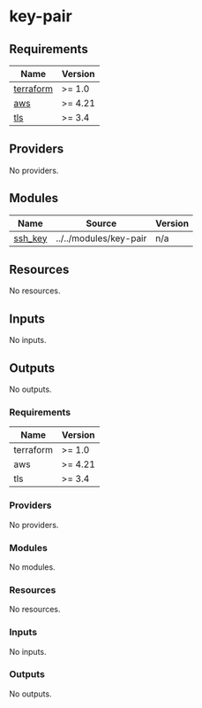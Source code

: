 # key-pair

<!-- BEGINNING OF PRE-COMMIT-TERRAFORM DOCS HOOK -->
## Requirements

| Name | Version |
|------|---------|
| <a name="requirement_terraform"></a> [terraform](#requirement\_terraform) | >= 1.0 |
| <a name="requirement_aws"></a> [aws](#requirement\_aws) | >= 4.21 |
| <a name="requirement_tls"></a> [tls](#requirement\_tls) | >= 3.4 |

## Providers

No providers.

## Modules

| Name | Source | Version |
|------|--------|---------|
| <a name="module_ssh_key"></a> [ssh\_key](#module\_ssh\_key) | ../../modules/key-pair | n/a |

## Resources

No resources.

## Inputs

No inputs.

## Outputs

No outputs.
<!-- END OF PRE-COMMIT-TERRAFORM DOCS HOOK -->

<!-- BEGIN_TF_DOCS -->
### Requirements

| Name | Version |
|------|---------|
| terraform | >= 1.0 |
| aws | >= 4.21 |
| tls | >= 3.4 |

### Providers

No providers.

### Modules

No modules.

### Resources

No resources.

### Inputs

No inputs.

### Outputs

No outputs.
<!-- END_TF_DOCS -->
